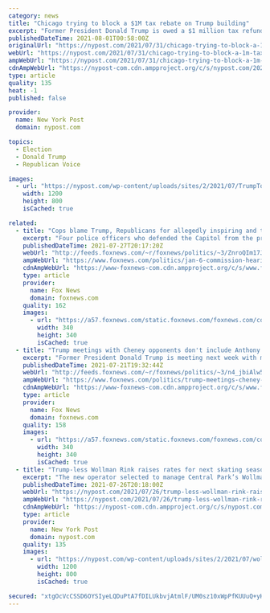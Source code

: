 ```yaml
---
category: news
title: "Chicago trying to block a $1M tax rebate on Trump building"
excerpt: "Former President Donald Trump is owed a $1 million tax refund on his Chicago highrise, Illinois officials say, but local authorities are trying to block the rebate."
publishedDateTime: 2021-08-01T00:58:00Z
originalUrl: "https://nypost.com/2021/07/31/chicago-trying-to-block-a-1m-tax-rebate-on-trump-building/"
webUrl: "https://nypost.com/2021/07/31/chicago-trying-to-block-a-1m-tax-rebate-on-trump-building/"
ampWebUrl: "https://nypost.com/2021/07/31/chicago-trying-to-block-a-1m-tax-rebate-on-trump-building/amp/"
cdnAmpWebUrl: "https://nypost-com.cdn.ampproject.org/c/s/nypost.com/2021/07/31/chicago-trying-to-block-a-1m-tax-rebate-on-trump-building/amp/"
type: article
quality: 135
heat: -1
published: false

provider:
  name: New York Post
  domain: nypost.com

topics:
  - Election
  - Donald Trump
  - Republican Voice

images:
  - url: "https://nypost.com/wp-content/uploads/sites/2/2021/07/TrumpTowerRebate.jpg?quality=90&strip=all&w=1200"
    width: 1200
    height: 800
    isCached: true

related:
  - title: "Cops blame Trump, Republicans for allegedly inspiring and then downplaying Jan. 6 Capitol attack"
    excerpt: "Four police officers who defended the Capitol from the pro-Trump mob that invaded it on Jan. 6 criticized the former president and Republicans who are loyal to him for allegedly inspiring then downplaying the attack, asking members of the select committee investigating Jan. 6 to get to the bottom of"
    publishedDateTime: 2021-07-27T20:17:20Z
    webUrl: "http://feeds.foxnews.com/~r/foxnews/politics/~3/ZnroQIm17JE/jan-6-commission-hearing-cops-trump-republicans-capitol-attack"
    ampWebUrl: "https://www.foxnews.com/politics/jan-6-commission-hearing-cops-trump-republicans-capitol-attack.amp"
    cdnAmpWebUrl: "https://www-foxnews-com.cdn.ampproject.org/c/s/www.foxnews.com/politics/jan-6-commission-hearing-cops-trump-republicans-capitol-attack.amp"
    type: article
    provider:
      name: Fox News
      domain: foxnews.com
    quality: 162
    images:
      - url: "https://a57.foxnews.com/static.foxnews.com/foxnews.com/content/uploads/2020/01/340/340/Screen-Shot-2020-01-15-at-11.36.03-AM.png?ve=1&tl=1"
        width: 340
        height: 340
        isCached: true
  - title: "Trump meetings with Cheney opponents don't include Anthony Bouchard, top fundraiser with complicated past"
    excerpt: "Former President Donald Trump is meeting next week with multiple of the Republican candidates who are aiming to unseat Rep. Liz Cheney – but one of the most high-profile candidates in the race says that he wasn't invited."
    publishedDateTime: 2021-07-21T19:32:44Z
    webUrl: "http://feeds.foxnews.com/~r/foxnews/politics/~3/n4_jbiAlw5o/trump-meetings-cheney-opponents-anthony-bouchard-top-fundraiser-complicated-past"
    ampWebUrl: "https://www.foxnews.com/politics/trump-meetings-cheney-opponents-anthony-bouchard-top-fundraiser-complicated-past.amp"
    cdnAmpWebUrl: "https://www-foxnews-com.cdn.ampproject.org/c/s/www.foxnews.com/politics/trump-meetings-cheney-opponents-anthony-bouchard-top-fundraiser-complicated-past.amp"
    type: article
    provider:
      name: Fox News
      domain: foxnews.com
    quality: 158
    images:
      - url: "https://a57.foxnews.com/static.foxnews.com/foxnews.com/content/uploads/2020/01/340/340/Screen-Shot-2020-01-15-at-11.36.03-AM.png?ve=1&tl=1"
        width: 340
        height: 340
        isCached: true
  - title: "Trump-less Wollman Rink raises rates for next skating season"
    excerpt: "The new operator selected to manage Central Park’s Wollman Rink is jacking up rates for families to skate there this fall — after Mayor Bill de Blasio booted the Trump Organization."
    publishedDateTime: 2021-07-26T20:18:00Z
    webUrl: "https://nypost.com/2021/07/26/trump-less-wollman-rink-raises-rates-for-next-skating-season/"
    ampWebUrl: "https://nypost.com/2021/07/26/trump-less-wollman-rink-raises-rates-for-next-skating-season/amp/"
    cdnAmpWebUrl: "https://nypost-com.cdn.ampproject.org/c/s/nypost.com/2021/07/26/trump-less-wollman-rink-raises-rates-for-next-skating-season/amp/"
    type: article
    provider:
      name: New York Post
      domain: nypost.com
    quality: 135
    images:
      - url: "https://nypost.com/wp-content/uploads/sites/2/2021/07/wollman-rink-2.jpg?quality=90&strip=all&w=1200"
        width: 1200
        height: 800
        isCached: true

secured: "xtgOcVcCSSD6OYSIyeLQDuPtA7fDILUkbvjAtmlF/UM0sz10xWpPfKUUuQ+yHVkdEmK37o4bDhe2e7RkKo/RwRpVObmCAE8MimajitQkIWbsVl3/BAO5SuErMC5Q3/WtXscDQx14IJ10nl6NPVR0vPFY3N3/JbYtwcpE9XKwZscQ/0LlmHcOB5EwspSd1I7hJE1mpYMA8h2eszTAkCXGfmFGTE8NszI21A+hLI51hbLLN9uXi+o8BaJ0xAR49lPaE+aCuE81w6EaJFqBYWcTuHDIlmLaWCW2/IWFpTsXeLUSBc/UZoyTCeGhKug+Ed98/NbqhSOdPkezrgi0sC4ElQ62EM++1GLZg6w/ISdWZM4=;3NSR7re+V9Q81eyz6kPmEQ=="
---
```



